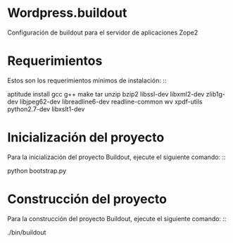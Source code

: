Wordpress.buildout
==============

Configuración de buildout para el servidor de aplicaciones Zope2

Requerimientos
==============

Estos son los requerimientos mínimos de instalación: ::

  aptitude install gcc g++ make tar unzip bzip2 libssl-dev libxml2-dev zlib1g-dev libjpeg62-dev libreadline6-dev readline-common wv xpdf-utils python2.7-dev libxslt1-dev

Inicialización del proyecto
===========================

Para la inicialización del proyecto Buildout, ejecute el siguiente comando: ::

  python bootstrap.py

Construcción del proyecto
=========================

Para la construcción del proyecto Buildout, ejecute el siguiente comando: ::

  ./bin/buildout




